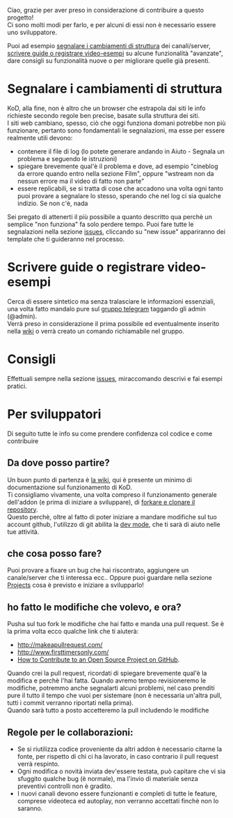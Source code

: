 Ciao, grazie per aver preso in considerazione di contribuire a questo progetto!<br>
Ci sono molti modi per farlo, e per alcuni di essi non è necessario essere uno sviluppatore.

Puoi ad esempio [segnalare i cambiamenti di struttura](#segnalare-i-cambiamenti-di-struttura) dei canali/server, [scrivere guide o registrare video-esempi](#scrivere-guide-o-registrare-video-esempi) su alcune funzionalità "avanzate", dare consigli su funzionalità nuove o per migliorare quelle già presenti. 

# Segnalare i cambiamenti di struttura
KoD, alla fine, non è altro che un browser che estrapola dai siti le info richieste secondo regole ben precise, basate sulla struttura dei siti.<br>
I siti web cambiano, spesso, ciò che oggi funziona domani potrebbe non più funzionare, pertanto sono fondamentali le segnalazioni, ma esse per essere realmente utili devono:
- contenere il file di log (lo potete generare andando in Aiuto - Segnala un problema e seguendo le istruzioni)
- spiegare brevemente qual'è il problema e dove, ad esempio "cineblog da errore quando entro nella sezione Film", oppure "wstream non da nessun errore ma il video di fatto non parte"
- essere replicabili, se si tratta di cose che accadono una volta ogni tanto puoi provare a segnalare lo stesso, sperando che nel log ci sia qualche indizio. Se non c'è, nada

Sei pregato di attenerti il più possibile a quanto descritto qua perchè un semplice "non funziona" fa solo perdere tempo.
Puoi fare tutte le segnalazioni nella sezione [issues](https://github.com/kodiondemand/addon/issues), cliccando su "new issue" appariranno dei template che ti guideranno nel processo.

# Scrivere guide o registrare video-esempi
Cerca di essere sintetico ma senza tralasciare le informazioni essenziali, una volta fatto mandalo pure sul [gruppo telegram](https://t.me/kodiondemand) taggando gli admin (@admin).<br>
Verrà preso in considerazione il prima possibile ed eventualmente inserito nella [wiki](https://github.com/kodiondemand/addon/wiki) o verrà creato un comando richiamabile nel gruppo.

# Consigli
Effettuali sempre nella sezione [issues](https://github.com/kodiondemand/addon/issues), miraccomando descrivi e fai esempi pratici.<br>

# Per sviluppatori

Di seguito tutte le info su come prendere confidenza col codice e come contribuire

## Da dove posso partire?
Un buon punto di partenza è [la wiki](https://github.com/kodiondemand/addon/wiki), qui è presente un minimo di documentazione sul funzionamento di KoD.<br>
Ti consigliamo vivamente, una volta compreso il funzionamento generale dell'addon (e prima di iniziare a sviluppare), di [forkare e clonare il repository](https://help.github.com/en/github/getting-started-with-github/fork-a-repo).<br>
Questo perchè, oltre al fatto di poter iniziare a mandare modifiche sul tuo account github, l'utilizzo di git abilita la [dev mode](https://github.com/kodiondemand/addon/wiki/dev-mode), che ti sarà di aiuto nelle tue attività.

## che cosa posso fare?
Puoi provare a fixare un bug che hai riscontrato, aggiungere un canale/server che ti interessa ecc..
Oppure puoi guardare nella sezione [Projects](https://github.com/kodiondemand/addon/projects) cosa è previsto e iniziare a svilupparlo!

## ho fatto le modifiche che volevo, e ora?
Pusha sul tuo fork le modifiche che hai fatto e manda una pull request. Se è la prima volta ecco qualche link che ti aiuterà:
- http://makeapullrequest.com/
- http://www.firsttimersonly.com/
- [How to Contribute to an Open Source Project on GitHub](https://egghead.io/series/how-to-contribute-to-an-open-source-project-on-github).

Quando crei la pull request, ricordati di spiegare brevemente qual'è la modifica e perchè l'hai fatta.
Quando avremo tempo revisioneremo le modifiche, potremmo anche segnalarti alcuni problemi, nel caso prenditi pure il tutto il tempo che vuoi per sistemare (non è necessaria un'altra pull, tutti i commit verranno riportati nella prima).<br>
Quando sarà tutto a posto accetteremo la pull includendo le modifiche

## Regole per le collaborazioni:
- Se si riutilizza codice proveniente da altri addon è necessario citarne la fonte, per rispetto di chi ci ha lavorato, in caso contrario il pull request verrà respinto.
- Ogni modifica o novità inviata dev'essere testata, può capitare che vi sia sfuggito qualche bug (è normale), ma l'invio di materiale senza preventivi controlli non è gradito.
- I nuovi canali devono essere funzionanti e completi di tutte le feature, comprese videoteca ed autoplay, non verranno accettati finchè non lo saranno.
